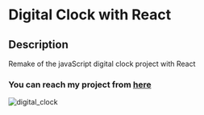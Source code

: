 # Digital Clock with React

## Description

Remake of the javaScript digital clock project with React

### You can reach my project from [here](https://react-digital-clock-date.netlify.app/)

![digital_clock](https://user-images.githubusercontent.com/98649983/174446111-dca936ed-dc73-41e8-a327-aca310e32509.gif)

